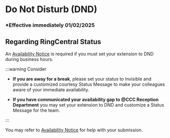 # Do Not Disturb (DND)

### \*Effective immediately 01/02/2025

## Regarding RingCentral Status

An [Availability Notice](/docs/Policies/Availability%20Notice.md) is required if you must set your extension to DND during business
hours.

:::warning Consider

- **If you are away for a break**, please set your status to Invisible and provide a customized courtesy Status
  Message to make your colleagues aware of your immediate availability.

- **If you have communicated your availability gap to @CCC Reception Department** you may set your extension to DND and customize a Status Message for the
  team.

:::

You may refer to [Availability Notice](/docs/Policies/Availability%20Notice.md) for help with your submission.
